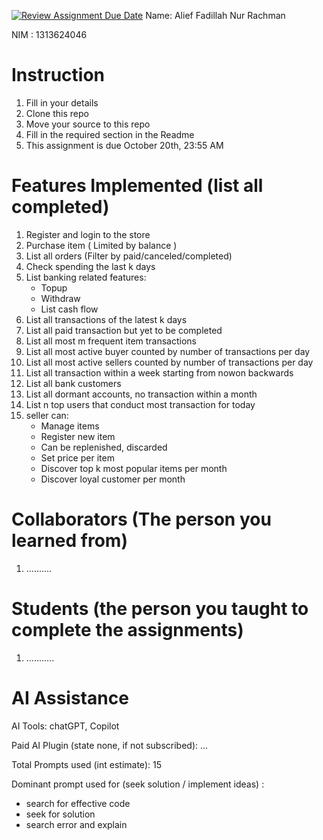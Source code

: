 [![Review Assignment Due Date](https://classroom.github.com/assets/deadline-readme-button-22041afd0340ce965d47ae6ef1cefeee28c7c493a6346c4f15d667ab976d596c.svg)](https://classroom.github.com/a/uAfN8jpt)
Name: Alief Fadillah Nur Rachman

NIM : 1313624046

# Instruction

1. Fill in your details
2. Clone this repo
3. Move your source to this repo
4. Fill in the required section in the Readme
5. This assignment is due October 20th, 23:55 AM

# Features Implemented (list all completed)

1. Register and login to the store
2. Purchase item ( Limited by balance )
3. List all orders (Filter by paid/canceled/completed)
4. Check spending the last k days
5. List banking related features:
   - Topup
   - Withdraw
   - List cash flow
6. List all transactions of the latest k days
7. List all paid transaction but yet to be completed
8. List all most m frequent item transactions
9. List all most active buyer counted by number of transactions per day
10. List all most active sellers counted by number of transactions per day
11. List all transaction within a week starting from nowon backwards
12. List all bank customers
13. List all dormant accounts, no transaction within a month
14. List n top users that conduct most transaction for today
15. seller can:
    - Manage items
    - Register new item
    - Can be replenished, discarded
    - Set price per item
    - Discover top k most popular items per month
    - Discover loyal customer per month

# Collaborators (The person you learned from)

1. ..........

# Students (the person you taught to complete the assignments)

1. ...........

# AI Assistance

AI Tools: chatGPT, Copilot

Paid AI Plugin (state none, if not subscribed): ...

Total Prompts used (int estimate): 15

Dominant prompt used for (seek solution / implement ideas) :

- search for effective code
- seek for solution
- search error and explain
